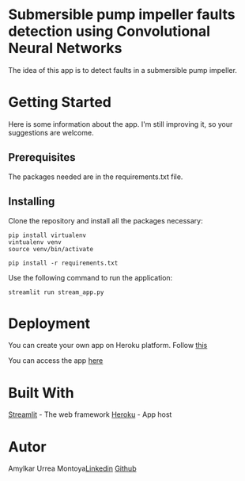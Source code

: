 # Submersible pump impeller faults detection using Convolutional Neural Networks

The idea of this app is to detect faults in a submersible pump impeller.

# Getting Started
Here is some information about the app. I'm still improving it, so your suggestions are welcome.

## Prerequisites
The packages needed are in the requirements.txt file.

## Installing
Clone the repository and install all the packages necessary:

```
pip install virtualenv
vintualenv venv
source venv/bin/activate

pip install -r requirements.txt 
```

Use the following command to run the application:

```
streamlit run stream_app.py
```

# Deployment
You can create your own app on Heroku platform. Follow [this](https://devcenter.heroku.com/)

You can access the app [here](https://cust-segment.herokuapp.com/)

# Built With
[Streamlit](https://docs.streamlit.io/index.html) - The web framework
[Heroku](https://dashboard.heroku.com/) - App host

# Autor
Amylkar Urrea Montoya[Linkedin](https://www.linkedin.com/in/amylkar-urrea-montoya-baab48196) [Github](https://github.com/Amyur)

 
